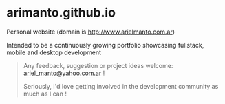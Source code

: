 # arimanto.github.io
Personal website (domain is http://www.arielmanto.com.ar)

Intended to be a continuously growing portfolio showcasing fullstack, mobile and desktop development

>Any feedback, suggestion or project ideas welcome: ariel_manto@yahoo.com.ar !
>
>Seriously, I'd love getting involved in the development community as much as I can !
